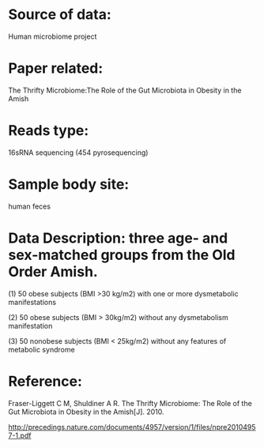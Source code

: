 
# Source of data: 
Human microbiome project 

# Paper related: 
The Thrifty Microbiome:The Role of the Gut Microbiota in Obesity in the Amish

# Reads type: 
16sRNA sequencing (454 pyrosequencing)

# Sample body site:

human feces
# Data Description: three age- and sex-matched groups from the Old Order Amish.
(1)	50 obese subjects (BMI >30 kg/m2) with one or more dysmetabolic manifestations

(2)	50 obese subjects (BMI > 30kg/m2) without any dysmetabolism manifestation

(3)	50 nonobese subjects (BMI < 25kg/m2) without any features of metabolic syndrome 


# Reference:
Fraser-Liggett C M, Shuldiner A R. The Thrifty Microbiome: The Role of the Gut Microbiota in Obesity in the Amish[J]. 2010.

http://precedings.nature.com/documents/4957/version/1/files/npre20104957-1.pdf


